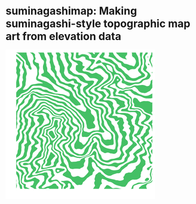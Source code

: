 # suminagashimap: Making suminagashi-style topographic map art from elevation data

![](man/figures/suminagashi_sui.png)
